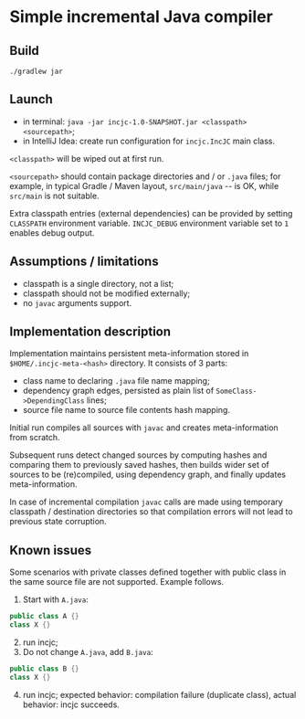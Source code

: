 # Simple incremental Java compiler

## Build
`./gradlew jar`

## Launch
- in terminal: `java -jar incjc-1.0-SNAPSHOT.jar <classpath> <sourcepath>`;
- in IntelliJ Idea: create run configuration for `incjc.IncJC` main class.

`<classpath>` will be wiped out at first run. 

`<sourcepath>` should contain package directories and / or `.java` files; for example, in typical Gradle / Maven layout, `src/main/java` -- is OK, while `src/main` is not suitable.

Extra classpath entries (external dependencies) can be provided by setting `CLASSPATH` environment variable.
`INCJC_DEBUG` environment variable set to `1` enables debug output.

## Assumptions / limitations
- classpath is a single directory, not a list;
- classpath should not be modified externally;
- no `javac` arguments support.

## Implementation description
Implementation maintains persistent meta-information stored in `$HOME/.incjc-meta-<hash>` directory. It consists of 3 parts:
- class name to declaring `.java` file name mapping;
- dependency graph edges, persisted as plain list of `SomeClass->DependingClass` lines;
- source file name to source file contents hash mapping.

Initial run compiles all sources with `javac` and creates meta-information from scratch.

Subsequent runs detect changed sources by computing hashes and comparing them to previously saved hashes, then builds wider set of sources to be (re)compiled, using dependency graph, and finally updates meta-information.

In case of incremental compilation `javac` calls are made using temporary classpath / destination directories so that compilation errors will not lead to previous state corruption.

## Known issues
Some scenarios with private classes defined together with public class in the same source file are not supported. Example follows.

1. Start with `A.java`:
```java
public class A {}
class X {}
```
2. run incjc;
3. Do not change `A.java`, add `B.java`:
```java
public class B {}
class X {}
```
4. run incjc; expected behavior: compilation failure (duplicate class), actual behavior: incjc succeeds.
